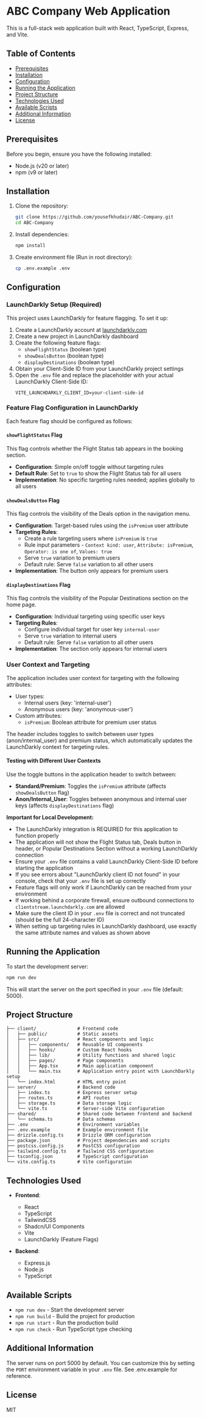 
# ABC Company Web Application

This is a full-stack web application built with React, TypeScript, Express, and Vite.

## Table of Contents
- [Prerequisites](#prerequisites)
- [Installation](#installation)
- [Configuration](#configuration)
- [Running the Application](#running-the-application)
- [Project Structure](#project-structure)
- [Technologies Used](#technologies-used)
- [Available Scripts](#available-scripts)
- [Additional Information](#additional-information)
- [License](#license)

## Prerequisites

Before you begin, ensure you have the following installed:
- Node.js (v20 or later)
- npm (v9 or later)

## Installation

1. Clone the repository:
   ```bash
   git clone https://github.com/yousefkhudair/ABC-Company.git
   cd ABC-Company
   ```

2. Install dependencies:
   ```bash
   npm install
   ```

3. Create environment file (Run in root directory):
   ```bash
   cp .env.example .env
   ```

## Configuration

### LaunchDarkly Setup (Required)

This project uses LaunchDarkly for feature flagging. To set it up:

1. Create a LaunchDarkly account at [launchdarkly.com](https://launchdarkly.com)
2. Create a new project in LaunchDarkly dashboard
3. Create the following feature flags:
   - `showFlightStatus` (boolean type)
   - `showDealsButton` (boolean type)
   - `displayDestinations` (boolean type)
4. Obtain your Client-Side ID from your LaunchDarkly project settings
5. Open the `.env` file and replace the placeholder with your actual LaunchDarkly Client-Side ID:
   ```
   VITE_LAUNCHDARKLY_CLIENT_ID=your-client-side-id
   ```

### Feature Flag Configuration in LaunchDarkly

Each feature flag should be configured as follows:

#### `showFlightStatus` Flag

This flag controls whether the Flight Status tab appears in the booking section.

- **Configuration**: Simple on/off toggle without targeting rules
- **Default Rule**: Set to `true` to show the Flight Status tab for all users
- **Implementation**: No specific targeting rules needed; applies globally to all users

#### `showDealsButton` Flag

This flag controls the visibility of the Deals option in the navigation menu.

- **Configuration**: Target-based rules using the `isPremium` user attribute
- **Targeting Rules**:
  - Create a rule targeting users where `isPremium` is `true`
  - Rule input parameters - `Context kind: user`, `Attribute: isPremium`, `Operator: is one of`, `Values: true`
  - Serve `true` variation to premium users
  - Default rule: Serve `false` variation to all other users
- **Implementation**: The button only appears for premium users

#### `displayDestinations` Flag

This flag controls the visibility of the Popular Destinations section on the home page.

- **Configuration**: Individual targeting using specific user keys
- **Targeting Rules**:
  - Configure individual target for user key `internal-user`
  - Serve `true` variation to internal users
  - Default rule: Serve `false` variation to all other users
- **Implementation**: The section only appears for internal users

### User Context and Targeting

The application includes user context for targeting with the following attributes:
- User types:
  - Internal users (key: 'internal-user')
  - Anonymous users (key: 'anonymous-user')
- Custom attributes:
  - `isPremium`: Boolean attribute for premium user status

The header includes toggles to switch between user types (anon/internal_user) and premium status, which automatically updates the LaunchDarkly context for targeting rules.

#### Testing with Different User Contexts

Use the toggle buttons in the application header to switch between:
- **Standard/Premium**: Toggles the `isPremium` attribute (affects `showDealsButton` flag)
- **Anon/Internal_User**: Toggles between anonymous and internal user keys (affects `displayDestinations` flag)

**Important for Local Development:**
- The LaunchDarkly integration is REQUIRED for this application to function properly
- The application will not show the Flight Status tab, Deals button in header, or Popular Destinations Section without a working LaunchDarkly connection
- Ensure your `.env` file contains a valid LaunchDarkly Client-Side ID before starting the application
- If you see errors about "LaunchDarkly client ID not found" in your console, check that your `.env` file is set up correctly
- Feature flags will only work if LaunchDarkly can be reached from your environment
- If working behind a corporate firewall, ensure outbound connections to `clientstream.launchdarkly.com` are allowed
- Make sure the client ID in your `.env` file is correct and not truncated (should be the full 24-character ID)
- When setting up targeting rules in LaunchDarkly dashboard, use exactly the same attribute names and values as shown above

## Running the Application

To start the development server:

```bash
npm run dev
```

This will start the server on the port specified in your `.env` file (default: 5000).

## Project Structure

```
├── client/               # Frontend code
│   ├── public/           # Static assets
│   ├── src/              # React components and logic
│   │   ├── components/   # Reusable UI components
│   │   ├── hooks/        # Custom React hooks
│   │   ├── lib/          # Utility functions and shared logic
│   │   ├── pages/        # Page components
│   │   ├── App.tsx       # Main application component
│   │   └── main.tsx      # Application entry point with LaunchDarkly setup
│   └── index.html        # HTML entry point
├── server/               # Backend code
│   ├── index.ts          # Express server setup
│   ├── routes.ts         # API routes
│   ├── storage.ts        # Data storage logic
│   └── vite.ts           # Server-side Vite configuration
├── shared/               # Shared code between frontend and backend
│   └── schema.ts         # Data schemas
├── .env                  # Environment variables
├── .env.example          # Example environment file
├── drizzle.config.ts     # Drizzle ORM configuration
├── package.json          # Project dependencies and scripts
├── postcss.config.js     # PostCSS configuration
├── tailwind.config.ts    # Tailwind CSS configuration
├── tsconfig.json         # TypeScript configuration
└── vite.config.ts        # Vite configuration
```

## Technologies Used

- **Frontend**:
  - React
  - TypeScript
  - TailwindCSS
  - Shadcn/UI Components
  - Vite
  - LaunchDarkly (Feature Flags)

- **Backend**:
  - Express.js
  - Node.js
  - TypeScript

## Available Scripts

- `npm run dev` - Start the development server
- `npm run build` - Build the project for production
- `npm run start` - Run the production build
- `npm run check` - Run TypeScript type checking

## Additional Information

The server runs on port 5000 by default. You can customize this by setting the `PORT` environment variable in your `.env` file. See .env.example for reference.

## License

MIT

